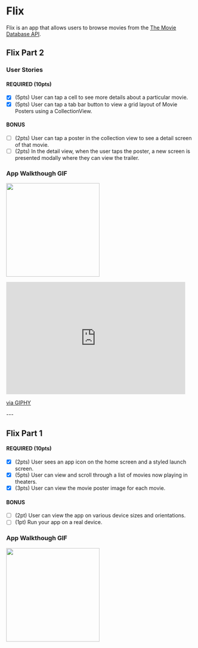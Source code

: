 # Flix

Flix is an app that allows users to browse movies from the [The Movie Database API](http://docs.themoviedb.apiary.io/#).

## Flix Part 2

### User Stories

#### REQUIRED (10pts)
- [x] (5pts) User can tap a cell to see more details about a particular movie.
- [x] (5pts) User can tap a tab bar button to view a grid layout of Movie Posters using a CollectionView.

#### BONUS
- [ ] (2pts) User can tap a poster in the collection view to see a detail screen of that movie.
- [ ] (2pts) In the detail view, when the user taps the poster, a new screen is presented modally where they can view the trailer.

### App Walkthough GIF

<img src="http://recordit.co/0UQ4d9b1s7.gif" width=250><br>

<iframe src="https://giphy.com/embed/pcKlSewjB8xD0m5DwD" width="480" height="300" frameBorder="0" class="giphy-embed" allowFullScreen></iframe><p><a href="https://giphy.com/gifs/test-pcKlSewjB8xD0m5DwD">via GIPHY</a></p>
---

## Flix Part 1

#### REQUIRED (10pts)
- [x] (2pts) User sees an app icon on the home screen and a styled launch screen.
- [x] (5pts) User can view and scroll through a list of movies now playing in theaters.
- [x] (3pts) User can view the movie poster image for each movie.

#### BONUS
- [ ] (2pt) User can view the app on various device sizes and orientations.
- [ ] (1pt) Run your app on a real device.

### App Walkthough GIF

<img src="http://recordit.co/uk3HbEi2Fs.gif" width=250><br>
